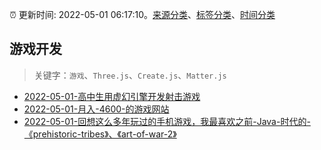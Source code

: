 :alarm_clock: 更新时间: 2022-05-01 06:17:10。[来源分类](../README.md)、[标签分类](../TAGS.md)、[时间分类](../TIMELINE.md)

## 游戏开发


> 关键字：`游戏`、`Three.js`、`Create.js`、`Matter.js`



- [2022-05-01-高中生用虚幻引擎开发射击游戏](https://www.v2ex.com/t/850353) 
- [2022-05-01-月入-4600-的游戏网站](https://www.v2ex.com/t/850338) 
- [2022-05-01-回想这么多年玩过的手机游戏，我最喜欢之前-Java-时代的-《prehistoric-tribes》、《art-of-war-2》](https://www.v2ex.com/t/850325) 